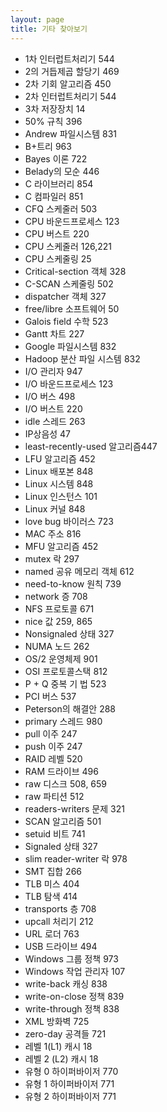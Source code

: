 ```yaml
---
layout: page
title: 기타 찾아보기
---
```


* 1차 인터럽트처리기 544
* 2의 거듭제곱 할당기 469
* 2차 기회 알고리즘 450
* 2차 인터럽트처리기 544
* 3차 저장장치 14
* 50% 규칙 396
* Andrew 파일시스템 831
* B+트리 963
* Bayes 이론 722
* Belady의 모순 446
* C 라이브러리 854
* C 컴파일러 851
* CFQ 스케줄러 503
* CPU 바운드프로세스 123
* CPU 버스트 220
* CPU 스케줄러 126,221
* CPU 스케줄링 25
* Critical-section 객체 328
* C-SCAN 스케줄링 502
* dispatcher 객체 327
* free/libre 소프트웨어 50
* Galois field 수학 523
* Gantt 차트 227
* Google 파일시스템 832
* Hadoop 분산 파일 시스템 832
* I/O 관리자 947
* I/O 바운드프로세스 123
* I/O 버스 498
* I/O 버스트 220
* idle 스레드 263
* IP상음성 47
* least-recently-used 알고리즘447
* LFU 알고리즘 452
* Linux 배포본 848
* Linux 시스템 848
* Linux 인스턴스 101
* Linux 커널 848
* love bug 바이러스 723
* MAC 주소 816
* MFU 알고리즘 452
* mutex 락 297
* named 공유 메모리 객체 612
* need-to-know 원칙 739
* network 증 708
* NFS 프로토콜 671
* nice 값 259, 865
* Nonsignaled 상태 327
* NUMA 노드 262
* OS/2 운영체제 901
* OSI 프로토콜스택 812
* P + Q 중복 기 법 523
* PCI 버스 537
* Peterson의 해결안 288
* primary 스레드 980
* pull 이주 247
* push 이주 247
* RAID 레벨 520
* RAM 드라이브 496
* raw 디스크 508, 659
* raw 파티션 512
* readers-writers 문제 321
* SCAN 알고리즘 501
* setuid 비트 741
* Signaled 상태 327
* slim reader-writer 락 978
* SMT 집합 266
* TLB 미스 404
* TLB 탐색 414
* transports 층 708
* upcall 처리기 212
* URL 로더 763
* USB 드라이브 494
* Windows 그룹 정책 973
* Windows 작업 관리자 107
* write-back 캐싱 838
* write-on-close 정책 839
* write-through 정책 838
* XML 방화벽 725
* zero-day 공격들 721
* 레벨 1(L1) 캐시 18
* 레벨 2 (L2) 캐시 18
* 유형 0 하이퍼바이저 770
* 유형 1 하이퍼바이저 771
* 유형 2 하이퍼바이저 771